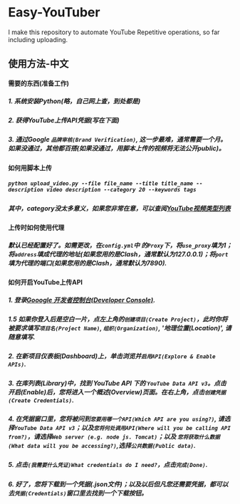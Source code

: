 # Easy-YouTuber
I make this repository to automate YouTube Repetitive operations, so far including uploading.



## 使用方法-中文


#### 需要的东西(准备工作)
##### 1. 系统安装Python(略，自己网上查，到处都是)
##### 2. 获得YouTube上传API凭据(写在下面)
##### 3. 通过Google `品牌审核(Brand Verification)`, 这一步最难，通常需要一个月。如果没通过，其他都百搭(如果没通过，用脚本上传的视频将无法公开public)。


#### 如何用脚本上传

##### `python upload_video.py --file file_name --title title_name --description video description --category 20 --keywords tags`
##### 其中，category没太多意义，如果您非常在意，可以查阅[YouTube视频类型列表](https://developers.google.com/youtube/v3/docs/videoCategories/list)


#### 上传时如何使用代理

##### 默认已经配置好了。如需更改，在`config.yml`中 的`Proxy`下，将`use_proxy`填为1；将`address`填成代理的地址(如果您用的是Clash，通常默认为127.0.0.1)；将`port`填为代理的端口(如果您用的是Clash，通常默认为7890).

#### 如何开启YouTube上传API

##### 1. 登录[Gooogle 开发者控制台(Developer Console)](https://console.developers.google.com/).
##### 1.5 如果你登入后是空白一片，点左上角的`创建项目(Create Project)`，此时你将被要求填写`项目名(Project Name)`, `组织(Organization)`, '地理位置(Location)', 请随意填写.
##### 2. 在新项目仪表板(Dashboard)上，单击浏览并`启用API(Explore & Enable APIs)`.
##### 3. 在库列表(Library)中，找到 YouTube API 下的 `YouTube Data API v3`。点击开启(Enable)后，您将进入一个概述(Overview)页面。在右上角，点击`创建凭据(Create Credentials)`.
##### 4. 在凭据窗口里，您将被问到`您要用哪一个API(Which API are you using?)`, 请选择`YouTube Data API v3`；以及`您将何处调用API(Where will you be calling API from?)`，请选择`Web server (e.g. node js. Tomcat)`；以及 `您将获取什么数据(What data will you be accessing?)`,选择`公共数据(Public data)`.
##### 5. 点击`(我需要什么凭证)What credentials do I need?`，点击`完成(Done)`.
##### 6. 好了，您将下载到一个凭据(.json文件)；以及以后但凡您还需要凭据，都可以去`凭据(Credentials)`窗口里去找到一个下载按钮。
